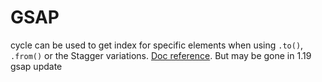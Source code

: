 # GSAP
cycle can be used to get index for specific elements when using `.to()`, `.from()` or the Stagger variations. [Doc reference](https://greensock.com/gsap-1-18-0). But may be gone in 1.19 gsap update
